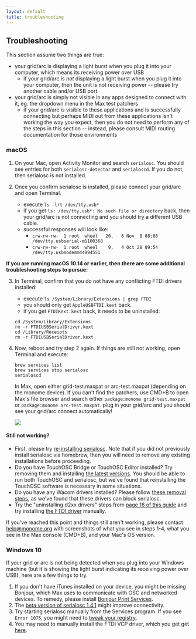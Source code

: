 ```yaml
---
layout: default
title: troubleshooting
---
```


## Troubleshooting

This section assume two things are true:

- your grid/arc is displaying a light burst when you plug it into your computer, which means its receiving power over USB
	- if your grid/arc is *not* displaying a light burst when you plug it into your computer, then the unit is not receiving power -- please try another cable and/or USB port
- your grid/arc is simply not visible in any apps designed to connect with it, eg. the dropdown menu in the Max test patchers
	- if your grid/arc *is* visible to these applications and is successfully connecting but perhaps MIDI out from these applications isn't working the way you expect, then you do not need to perform any of the steps in this section -- instead, please consult MIDI routing documentation for those environments

### macOS

1. On your Mac, open Activity Monitor and search `serialosc`. You should see entries for both `serialosc-detector` and `serialoscd`. If you do not, then serialosc is not installed.

2. Once you confirm serialosc is installed, please connect your grid/arc and open Terminal.  
    - execute `ls -lrt /dev/tty.usb*`  
    - if you get `ls: /dev/tty.usb*: No such file or directory` back, then your grid/arc is not connecting and you should try a different USB cable.
    - successful responses will look like:
      - `crw-rw-rw-  1 root  wheel   20,   6 Nov  8 08:08 /dev/tty.usbserial-m1100368`  
      - `crw-rw-rw-  1 root  wheel    9,   4 Oct 28 09:54 /dev/tty.usbmodemm44094551`

 **If you are running macOS 10.14 or earlier, then there are some additional troubleshooting steps to pursue:**

3. In Terminal, confirm that you do not have any conflicting FTDI drivers installed:
    - execute `ls /System/Library/Extensions | grep FTDI`
    - you should only get `AppleUSBFTDI.kext` back.
    - if you get `FTDIKext.kext` back, it needs to be uninstalled:

	```
	cd /System/Library/Extensions
	rm -r FTDIUSBSerialDriver.kext
	cd /Library/Receipts
	rm -r FTDIUSBSerialDriver.kext
	```

4. Now, reboot and try step 2 again. If things are still not working, open Terminal and execute:

	```
	brew services list
	brew services stop serialosc
	serialoscd
	```
	
	In Max, open either grid-test.maxpat or arc-test.maxpat (depending on the monome device). If you can't find the patchers, use CMD+B to open Max's file browser and search either `package:monome grid-test.maxpat` or `package:monome arc-test.maxpat`. plug in your grid/arc and you should see your grid/arc connect automatically!

	![](images/arc-test-connect.png)

#### Still not working?

- First, please try [re-installing serialosc](setup). Note that if you did not previously install serialosc via homebrew, then you will need to remove any existing installations before proceeding.
- Do you have TouchOSC Bridge or TouchOSC Editor installed? Try removing them and installing [the latest versions](https://hexler.net/products/touchosc). You should be able to run both TouchOSC and serialosc, but we've found that reinstalling the TouchOSC software is necessary in some situations.
- Do you have any Wacom drivers installed? Please follow [these removal steps](https://www.wacom.com/en-in/support?guideTitle=How-do-I-uninstall-(manually)-and-re-install-the-Wacom-driver-on-Mac-OS-for-a-Pen-Tablet%2C-Pen-Display%2C-or-Pen-Computer%3F&guideId=002-235), as we've found that these drivers can block serialosc.
- Try the "uninstalling d2xx drivers" steps from [page 18 of this guide](https://www.ftdichip.com/Support/Documents/AppNotes/AN_134_FTDI_Drivers_Installation_Guide_for_MAC_OSX.pdf) and try installing [the FTDI driver](https://ftdichip.com/drivers/vcp-drivers/) manually.

If you've reached this point and things still aren't working, please contact [help@monome.org](mailto:help@monome.org) with screenshots of what you see in steps 1-4, what you see in the Max console (CMD+B), and your Mac's OS version.

### Windows 10

If your grid or arc is not being detected when you plug into your Windows machine (but it is showing the light burst indicating its receiving power over USB), here are a few things to try.

1. If you don't have iTunes installed on your device, you might be missing Bonjour, which Max uses to communicate with OSC and networked devices. To remedy, please install [Bonjour Print Services](http://support.apple.com/kb/DL999).
2. The [beta version of serialosc 1.4.1](https://llllllll.co/t/arc2-and-128-connectivity-issues-on-windows/4738/17) might improve connectivity.
3. Try starting serialosc manually from the Services program. If you see `Error 1075`, you might need to [tweak your registry](https://llllllll.co/t/trouble-setting-up-monome/7001/5).
4. You may need to manually install the FTDI VCP driver, which you get get [here](https://ftdichip.com/drivers/vcp-drivers/).
